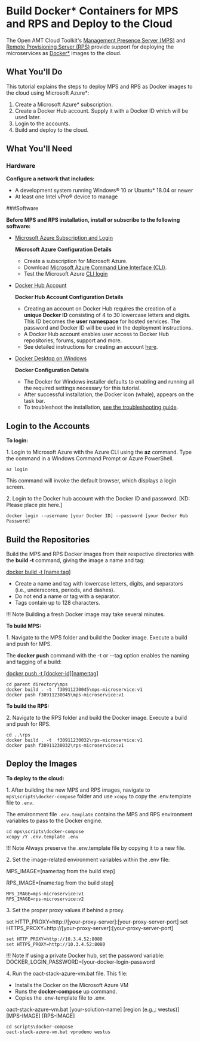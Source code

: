 # Build Docker* Containers for MPS and RPS and Deploy to the Cloud

The Open AMT Cloud Toolkit's [Management Presence Server (MPS)](../Glossary.md#m) and [Remote Provisioning Server (RPS)](../Glossary.md#r) provide support for deploying the microservices as [Docker*](../Glossary.md#d) images to the cloud. 

## What You'll Do
This tutorial explains the steps to deploy MPS and RPS as Docker images to the cloud using Microsoft Azure*:

1. Create a Microsoft Azure* subscription. 
2. Create a Docker Hub account. Supply it with a Docker ID which will be used later.
3. Login to the accounts.
4. Build and deploy to the cloud.

## What You'll Need
### Hardware

**Configure a network that includes:**

-  A development system running Windows® 10 or Ubuntu* 18.04 or newer 
-  At least one Intel vPro® device to manage

###Software

**Before  MPS and RPS installation, install or subscribe to the following software:**

- [Microsoft Azure Subscription and Login](https://azure.microsoft.com/en-us/free/search/?&ef_id=EAIaIQobChMIwNTKptLm6gIVAxLnCh3ESwcQEAAYASAAEgL8uPD_BwE:G:s&OCID=AID2100131_SEM_EAIaIQobChMIwNTKptLm6gIVAxLnCh3ESwcQEAAYASAAEgL8uPD_BwE:G:s&gclid=EAIaIQobChMIwNTKptLm6gIVAxLnCh3ESwcQEAAYASAAEgL8uPD_BwE)

    **Microsoft Azure Configuration Details** 

    - Create a subscription for Microsoft Azure. 
    - Download [Microsoft Azure Command Line Interface (CLI)](https://docs.microsoft.com/en-us/cli/azure/install-azure-cli-windows?view=azure-cli-latest).
    - Test the Microsoft Azure [CLI login](https://docs.microsoft.com/en-us/cli/azure/get-started-with-azure-cli?view=azure-cli-latest)

- [Docker Hub Account](https://hub.docker.com/signup/)

    **Docker Hub Account Configuration Details**

    - Creating an account on Docker Hub requires the creation of a **unique Docker ID** consisting of 4 to 30 lowercase letters and digits. This ID becomes the **user namespace** for hosted services. The password and Docker ID will be used in the deployment instructions. 
    - A Docker Hub account enables user access to Docker Hub repositories, forums, support and more. 
    - See detailed instructions for creating an account [here](https://docs.docker.com/docker-id/).

- [Docker Desktop on Windows](https://docs.docker.com/docker-for-windows/install/)

    **Docker Configuration Details**

    - The Docker for Windows installer defaults to enabling and running all the required settings necessary for this tutorial.
    - After successful installation, the Docker icon (whale), appears on the task bar.
    - To troubleshoot the installation, [see the troubleshooting guide](https://docs.docker.com/docker-for-windows/troubleshoot/).

## Login to the Accounts

**To login:**

1\. Login to Microsoft Azure with the Azure CLI using the **az** command. Type the command in a Windows Command Prompt or Azure PowerShell.

```
az login
```

This command will invoke the default browser, which displays a login screen.

2\. Login to the Docker hub account with the Docker ID and password. [KD: Please place pix here.]

```
docker login --username [your Docker ID] --password [your Docker Hub Password]
```

## Build the Repositories
Build the MPS and RPS Docker images from their respective directories with the **build -t** command, giving the image a name and tag:

 [docker build -t [name:tag]](https://docs.docker.com/engine/reference/commandline/build/)  

- Create a name and tag with lowercase letters, digits, and separators (i.e., underscores, periods, and dashes).
- Do not end a name or tag with a separator.
- Tags contain up to 128 characters.

!!! Note
    Building a fresh Docker image may take several minutes.

**To build MPS:**

1\. Navigate to the MPS folder and build the Docker image. Execute a build and push for MPS. 

The **docker push** command with the -t or --tag option enables the naming and tagging of a build: 

[docker push -t [docker-id][name:tag]](**https://docs.docker.com/engine/reference/commandline/push/**)

```
cd parent directory\mps
docker build . -t  f30911230045\mps-microservice:v1
docker push f30911230045\mps-microservice:v1
```

**To build the RPS:**

2\. Navigate to the RPS folder and build the Docker image. Execute a build and push for RPS. 

```
cd ..\rps
docker build . -t  f30911230032\rps-microservice:v1
docker push f30911230032\rps-microservice:v1
```

## Deploy the Images 

**To deploy to the cloud:**

1\. After building the new MPS and RPS images, navigate to `mps\scripts\docker-compose` folder and use `xcopy` to copy the .env.template file to `.env`. 

The environment file `.env.template` contains the MPS and RPS environment variables to pass to the Docker engine.

```
cd mps\scripts\docker-compose
xcopy /Y .env.template .env
```

!!! Note
    Always preserve the .env.template file by copying it to a new file. 

2\. Set the image-related environment variables within the .env file:

MPS_IMAGE=[name:tag from the build step]

RPS_IMAGE=[name:tag from the build step]

```
MPS_IMAGE=mps-microservice:v1
RPS_IMAGE=rps-microservice:v2
```

3\. Set the proper proxy values if behind a proxy.

set HTTP_PROXY=http://[your-proxy-server]:[your-proxy-server-port]
set HTTPS_PROXY=http://[your-proxy-server]:[your-proxy-server-port]

```
set HTTP_PROXY=http://10.3.4.52:8080
set HTTPS_PROXY=http://10.3.4.52:8080
```

!!! Note
    If using a private Docker hub, set the password variable: DOCKER_LOGIN_PASSWORD=[your-docker-login-password

4\. Run the oact-stack-azure-vm.bat file. This file: 

- Installs the Docker on the Microsoft Azure VM
- Runs the **docker-compose** up command. 
- Copies the .env-template file to .env.


oact-stack-azure-vm.bat [your-solution-name] [region (e.g.,: westus)] [MPS-IMAGE] [RPS-IMAGE]
    
```
cd scripts\docker-compose
oact-stack-azure-vm.bat vprodemo westus
```
